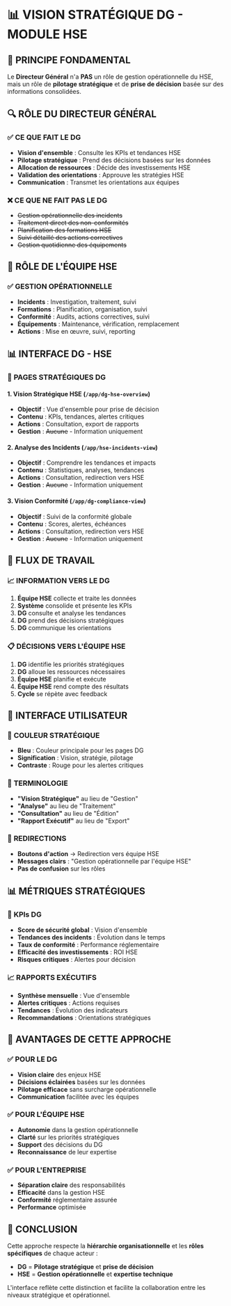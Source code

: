 # 📊 VISION STRATÉGIQUE DG - MODULE HSE

## 🎯 PRINCIPE FONDAMENTAL

Le **Directeur Général** n'a **PAS** un rôle de gestion opérationnelle du HSE, mais un rôle de **pilotage stratégique** et de **prise de décision** basée sur des informations consolidées.

## 🔍 RÔLE DU DIRECTEUR GÉNÉRAL

### ✅ **CE QUE FAIT LE DG**
- **Vision d'ensemble** : Consulte les KPIs et tendances HSE
- **Pilotage stratégique** : Prend des décisions basées sur les données
- **Allocation de ressources** : Décide des investissements HSE
- **Validation des orientations** : Approuve les stratégies HSE
- **Communication** : Transmet les orientations aux équipes

### ❌ **CE QUE NE FAIT PAS LE DG**
- ~~Gestion opérationnelle des incidents~~
- ~~Traitement direct des non-conformités~~
- ~~Planification des formations HSE~~
- ~~Suivi détaillé des actions correctives~~
- ~~Gestion quotidienne des équipements~~

## 🏢 RÔLE DE L'ÉQUIPE HSE

### ✅ **GESTION OPÉRATIONNELLE**
- **Incidents** : Investigation, traitement, suivi
- **Formations** : Planification, organisation, suivi
- **Conformité** : Audits, actions correctives, suivi
- **Équipements** : Maintenance, vérification, remplacement
- **Actions** : Mise en œuvre, suivi, reporting

## 📊 INTERFACE DG - HSE

### 🎯 **PAGES STRATÉGIQUES DG**

#### 1. **Vision Stratégique HSE** (`/app/dg-hse-overview`)
- **Objectif** : Vue d'ensemble pour prise de décision
- **Contenu** : KPIs, tendances, alertes critiques
- **Actions** : Consultation, export de rapports
- **Gestion** : ~~Aucune~~ - Information uniquement

#### 2. **Analyse des Incidents** (`/app/hse-incidents-view`)
- **Objectif** : Comprendre les tendances et impacts
- **Contenu** : Statistiques, analyses, tendances
- **Actions** : Consultation, redirection vers HSE
- **Gestion** : ~~Aucune~~ - Information uniquement

#### 3. **Vision Conformité** (`/app/dg-compliance-view`)
- **Objectif** : Suivi de la conformité globale
- **Contenu** : Scores, alertes, échéances
- **Actions** : Consultation, redirection vers HSE
- **Gestion** : ~~Aucune~~ - Information uniquement

## 🔄 FLUX DE TRAVAIL

### 📈 **INFORMATION VERS LE DG**
1. **Équipe HSE** collecte et traite les données
2. **Système** consolide et présente les KPIs
3. **DG** consulte et analyse les tendances
4. **DG** prend des décisions stratégiques
5. **DG** communique les orientations

### 📋 **DÉCISIONS VERS L'ÉQUIPE HSE**
1. **DG** identifie les priorités stratégiques
2. **DG** alloue les ressources nécessaires
3. **Équipe HSE** planifie et exécute
4. **Équipe HSE** rend compte des résultats
5. **Cycle** se répète avec feedback

## 🎨 INTERFACE UTILISATEUR

### 🔵 **COULEUR STRATÉGIQUE**
- **Bleu** : Couleur principale pour les pages DG
- **Signification** : Vision, stratégie, pilotage
- **Contraste** : Rouge pour les alertes critiques

### 📝 **TERMINOLOGIE**
- **"Vision Stratégique"** au lieu de "Gestion"
- **"Analyse"** au lieu de "Traitement"
- **"Consultation"** au lieu de "Édition"
- **"Rapport Exécutif"** au lieu de "Export"

### 🔗 **REDIRECTIONS**
- **Boutons d'action** → Redirection vers équipe HSE
- **Messages clairs** : "Gestion opérationnelle par l'équipe HSE"
- **Pas de confusion** sur les rôles

## 📊 MÉTRIQUES STRATÉGIQUES

### 🎯 **KPIs DG**
- **Score de sécurité global** : Vision d'ensemble
- **Tendances des incidents** : Évolution dans le temps
- **Taux de conformité** : Performance réglementaire
- **Efficacité des investissements** : ROI HSE
- **Risques critiques** : Alertes pour décision

### 📈 **RAPPORTS EXÉCUTIFS**
- **Synthèse mensuelle** : Vue d'ensemble
- **Alertes critiques** : Actions requises
- **Tendances** : Évolution des indicateurs
- **Recommandations** : Orientations stratégiques

## 🚀 AVANTAGES DE CETTE APPROCHE

### ✅ **POUR LE DG**
- **Vision claire** des enjeux HSE
- **Décisions éclairées** basées sur les données
- **Pilotage efficace** sans surcharge opérationnelle
- **Communication** facilitée avec les équipes

### ✅ **POUR L'ÉQUIPE HSE**
- **Autonomie** dans la gestion opérationnelle
- **Clarté** sur les priorités stratégiques
- **Support** des décisions du DG
- **Reconnaissance** de leur expertise

### ✅ **POUR L'ENTREPRISE**
- **Séparation claire** des responsabilités
- **Efficacité** dans la gestion HSE
- **Conformité** réglementaire assurée
- **Performance** optimisée

## 🎉 CONCLUSION

Cette approche respecte la **hiérarchie organisationnelle** et les **rôles spécifiques** de chaque acteur :

- **DG** = **Pilotage stratégique** et **prise de décision**
- **HSE** = **Gestion opérationnelle** et **expertise technique**

L'interface reflète cette distinction et facilite la collaboration entre les niveaux stratégique et opérationnel.

